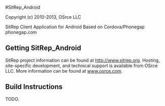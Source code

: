 #SitRep_Android

Copyright (c) 2010-2013, OSrce LLC

SitRep Client Application for Android
Based on Cordova/Phonegap phonegap.com

## Getting SitRep_Android

SitRep project information can be found at http://www.sitrep.org.  Hosting, site-specific development, and technical support is available from OSrce LLC.
More information can be found at www.osrce.com.

## Build Instructions

TODO.




